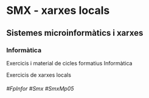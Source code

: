 # SMX - xarxes locals
## Sistemes microinformàtics i xarxes
### Informàtica

Exercicis i material de cicles formatius Informàtica

Exercicis de xarxes locals

###### #FpInfor #Smx #SmxMp05

